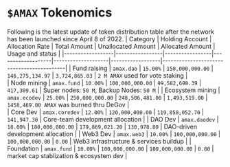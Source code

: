 # `$AMAX` Tokenomics

Following is the latest update of token distribution table after the network has been launched since April 8 of 2022.
| Category         | Holding Account | Allocation Rate | Total Amount      | Unallocated Amount | Allocated Amount | Usage and status                          |
|------------------|-----------------|-----------------|-------------------|--------------------|------------------|-------------------------------------------|
| Fund raising     | `amax.dao`      | `15.00%`        | `150,000,000.00`  | `146,275,134.97`   | `3,724,865.03`   | `2 M AMAX` used for vote staking          |                
| Node mining      | `amax.fund`     | `10.00%`        | `100,000,000.00`  | `99,582,690.39`    | `417,309.61`     | Super nodes: `50 M`, Backup Nodes: `50 M` |
| Ecosystem mining | `amax.ecodev`   | `25.00%`        | `250,000,000.00`  | `248,506,481.00`   | `1,493,519.00`   | `1458,469.00 AMAX` was burned thru DeGov  |    
| Core Dev         | `amax.coredev`  | `12.00%`        | `120,000,000.00`  | `119,858,052.70`   | `141,947.30`     | Core-team development allocation          |
| DAO Dev          | `amax.daodev`   | `18.00%`        | `180,000,000.00`  | `179,869,021.20`   | `130,978.80`     | DAO-driven development allocation         |
| Web3 Dev         | `amax.web3`     | `10.00%`        | `100,000,000.00`  | `100,000,000.00`   | `0.00`           | Web3 infrastructure & services buildup    |
| Foundation       | `amax.fund`     | `10.00%`        | `100,000,000.00`  | `100,000,000.00`   | `0.00`           | market cap stablization & ecosystem dev   |

